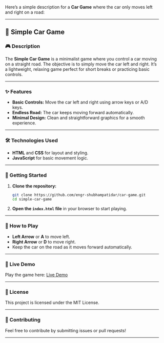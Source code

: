 Here’s a simple description for a **Car Game** where the car only moves left and right on a road:

---

## 🚗 Simple Car Game

### 🎮 Description  
The **Simple Car Game** is a minimalist game where you control a car moving on a straight road. The objective is to simply move the car left and right. It’s a lightweight, relaxing game perfect for short breaks or practicing basic controls.

---

### ✨ Features  
- **Basic Controls:** Move the car left and right using arrow keys or A/D keys.  
- **Endless Road:** The car keeps moving forward automatically.  
- **Minimal Design:** Clean and straightforward graphics for a smooth experience.  

---

### 🛠️ Technologies Used  
- **HTML** and **CSS** for layout and styling.  
- **JavaScript** for basic movement logic.  

---

### 🚀 Getting Started  
1. **Clone the repository:**  
    ```sh
    git clone https://github.com/engr-shubhampatidar/car-game.git
    cd simple-car-game
    ```
2. **Open the `index.html` file** in your browser to start playing.

---

### 🎲 How to Play  
- **Left Arrow** or **A** to move left.  
- **Right Arrow** or **D** to move right.  
- Keep the car on the road as it moves forward automatically.  

---

### 🔗 Live Demo  
Play the game here: [Live Demo](https://engr-shubhampatidar.github.io/car-game/)  

---

### 📜 License  
This project is licensed under the MIT License.  

---

### 🤝 Contributing  
Feel free to contribute by submitting issues or pull requests!  

---
